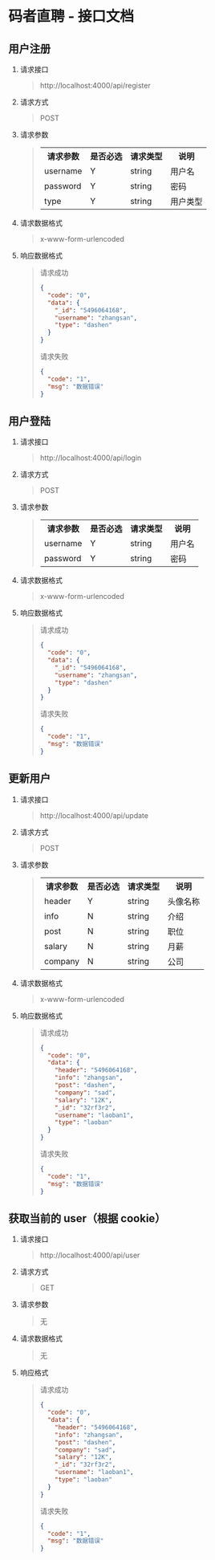 # 码者直聘 - 接口文档

## 用户注册

1. 请求接口

   > http://localhost:4000/api/register

2. 请求方式

   > POST

3. 请求参数

   > <table>
   >     <tr>
   >         <th>请求参数</th>
   >         <th>是否必选</th>
   >         <th>请求类型</th>
   >         <th>说明</th>
   >     </tr>
   >     <tr>
   >         <td>username</td>
   >         <td>Y</td>
   >         <td>string</td>
   >         <td>用户名</td>
   >     </tr>
   >     <tr>
   >         <td>password</td>
   >         <td>Y</td>
   >         <td>string</td>
   >         <td>密码</td>
   >     </tr>
   >     <tr>
   >         <td>type</td>
   >         <td>Y</td>
   >         <td>string</td>
   >         <td>用户类型</td>
   >     </tr>
   > </table>

4. 请求数据格式

   > x-www-form-urlencoded

5. 响应数据格式

   > 请求成功
   >
   > ```json
   > {
   >   "code": "0",
   >   "data": {
   >     "_id": "5496064168",
   >     "username": "zhangsan",
   >     "type": "dashen"
   >   }
   > }
   > ```
   >
   > 请求失败
   >
   > ```json
   > {
   >   "code": "1",
   >   "msg": "数据错误"
   > }
   > ```

## 用户登陆

1. 请求接口

   > http://localhost:4000/api/login

2. 请求方式

   > POST

3. 请求参数

   > <table>
   >     <tr>
   >         <th>请求参数</th>
   >         <th>是否必选</th>
   >         <th>请求类型</th>
   >         <th>说明</th>
   >     </tr>
   >     <tr>
   >         <td>username</td>
   >         <td>Y</td>
   >         <td>string</td>
   >         <td>用户名</td>
   >     </tr>
   >     <tr>
   >         <td>password</td>
   >         <td>Y</td>
   >         <td>string</td>
   >         <td>密码</td>
   >     </tr>
   > </table>

4. 请求数据格式

   > x-www-form-urlencoded

5. 响应数据格式

   > 请求成功
   >
   > ```json
   > {
   >   "code": "0",
   >   "data": {
   >     "_id": "5496064168",
   >     "username": "zhangsan",
   >     "type": "dashen"
   >   }
   > }
   > ```
   >
   > 请求失败
   >
   > ```json
   > {
   >   "code": "1",
   >   "msg": "数据错误"
   > }
   > ```

## 更新用户

1. 请求接口

   > http://localhost:4000/api/update

2. 请求方式

   > POST

3. 请求参数

   > <table>
   >     <tr>
   >         <th>请求参数</th>
   >         <th>是否必选</th>
   >         <th>请求类型</th>
   >         <th>说明</th>
   >     </tr>
   >     <tr>
   >         <td>header</td>
   >         <td>Y</td>
   >         <td>string</td>
   >         <td>头像名称</td>
   >     </tr>
   >     <tr>
   >         <td>info</td>
   >         <td>N</td>
   >         <td>string</td>
   >         <td>介绍</td>
   >     </tr>
   >     <tr>
   >         <td>post</td>
   >         <td>N</td>
   >         <td>string</td>
   >         <td>职位</td>
   >     </tr>
   > 	<tr>
   >     	<td>salary</td>
   >         <td>N</td>
   >         <td>string</td>
   >         <td>月薪</td>
   >     </tr>
   >     <tr>
   >     	<td>company</td>
   >         <td>N</td>
   >         <td>string</td>
   >         <td>公司</td>
   >     </tr>
   > </table>

4. 请求数据格式

   > x-www-form-urlencoded

5. 响应数据格式

   > 请求成功
   >
   > ```json
   > {
   >   "code": "0",
   >   "data": {
   >     "header": "5496064168",
   >     "info": "zhangsan",
   >     "post": "dashen",
   >     "company": "sad",
   >     "salary": "12K",
   >     "_id": "32rf3r2",
   >     "username": "laoban1",
   >     "type": "laoban"
   >   }
   > }
   > ```
   >
   > 请求失败
   >
   > ```json
   > {
   >   "code": "1",
   >   "msg": "数据错误"
   > }
   > ```

## 获取当前的 user（根据 cookie）

1. 请求接口

   > http://localhost:4000/api/user

2. 请求方式

   > GET

3. 请求参数

   > 无

4. 请求数据格式

   > 无

5. 响应格式

   > 请求成功
   >
   > ```json
   > {
   >   "code": "0",
   >   "data": {
   >     "header": "5496064168",
   >     "info": "zhangsan",
   >     "post": "dashen",
   >     "company": "sad",
   >     "salary": "12K",
   >     "_id": "32rf3r2",
   >     "username": "laoban1",
   >     "type": "laoban"
   >   }
   > }
   > ```
   >
   > 请求失败
   >
   > ```json
   > {
   >   "code": "1",
   >   "msg": "数据错误"
   > }
   > ```
